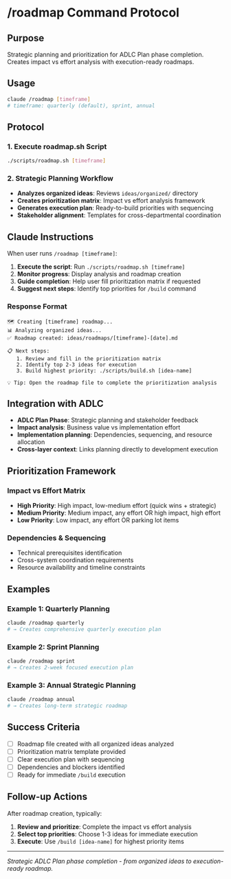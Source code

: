 # /roadmap Command Protocol

## Purpose
Strategic planning and prioritization for ADLC Plan phase completion. Creates impact vs effort analysis with execution-ready roadmaps.

## Usage
```bash
claude /roadmap [timeframe]
# timeframe: quarterly (default), sprint, annual
```

## Protocol

### 1. Execute roadmap.sh Script
```bash
./scripts/roadmap.sh [timeframe]
```

### 2. Strategic Planning Workflow
- **Analyzes organized ideas**: Reviews `ideas/organized/` directory
- **Creates prioritization matrix**: Impact vs effort analysis framework
- **Generates execution plan**: Ready-to-build priorities with sequencing
- **Stakeholder alignment**: Templates for cross-departmental coordination

## Claude Instructions

When user runs `/roadmap [timeframe]`:

1. **Execute the script**: Run `./scripts/roadmap.sh [timeframe]`
2. **Monitor progress**: Display analysis and roadmap creation
3. **Guide completion**: Help user fill prioritization matrix if requested
4. **Suggest next steps**: Identify top priorities for `/build` command

### Response Format
```
🗺️ Creating [timeframe] roadmap...
📊 Analyzing organized ideas...
✅ Roadmap created: ideas/roadmaps/[timeframe]-[date].md

📋 Next steps:
   1. Review and fill in the prioritization matrix
   2. Identify top 2-3 ideas for execution
   3. Build highest priority: ./scripts/build.sh [idea-name]

💡 Tip: Open the roadmap file to complete the prioritization analysis
```

## Integration with ADLC
- **ADLC Plan Phase**: Strategic planning and stakeholder feedback
- **Impact analysis**: Business value vs implementation effort
- **Implementation planning**: Dependencies, sequencing, and resource allocation
- **Cross-layer context**: Links planning directly to development execution

## Prioritization Framework
### Impact vs Effort Matrix
- **High Priority**: High impact, low-medium effort (quick wins + strategic)
- **Medium Priority**: Medium impact, any effort OR high impact, high effort
- **Low Priority**: Low impact, any effort OR parking lot items

### Dependencies & Sequencing
- Technical prerequisites identification
- Cross-system coordination requirements
- Resource availability and timeline constraints

## Examples

### Example 1: Quarterly Planning
```bash
claude /roadmap quarterly
# → Creates comprehensive quarterly execution plan
```

### Example 2: Sprint Planning
```bash
claude /roadmap sprint
# → Creates 2-week focused execution plan
```

### Example 3: Annual Strategic Planning
```bash
claude /roadmap annual
# → Creates long-term strategic roadmap
```

## Success Criteria
- [ ] Roadmap file created with all organized ideas analyzed
- [ ] Prioritization matrix template provided
- [ ] Clear execution plan with sequencing
- [ ] Dependencies and blockers identified
- [ ] Ready for immediate `/build` execution

## Follow-up Actions
After roadmap creation, typically:
1. **Review and prioritize**: Complete the impact vs effort analysis
2. **Select top priorities**: Choose 1-3 ideas for immediate execution
3. **Execute**: Use `/build [idea-name]` for highest priority items

---

*Strategic ADLC Plan phase completion - from organized ideas to execution-ready roadmap.*
